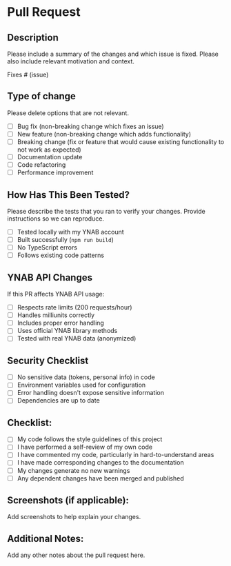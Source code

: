 # Pull Request

## Description
Please include a summary of the changes and which issue is fixed. Please also include relevant motivation and context.

Fixes # (issue)

## Type of change
Please delete options that are not relevant.

- [ ] Bug fix (non-breaking change which fixes an issue)
- [ ] New feature (non-breaking change which adds functionality)
- [ ] Breaking change (fix or feature that would cause existing functionality to not work as expected)
- [ ] Documentation update
- [ ] Code refactoring
- [ ] Performance improvement

## How Has This Been Tested?
Please describe the tests that you ran to verify your changes. Provide instructions so we can reproduce.

- [ ] Tested locally with my YNAB account
- [ ] Built successfully (`npm run build`)
- [ ] No TypeScript errors
- [ ] Follows existing code patterns

## YNAB API Changes
If this PR affects YNAB API usage:

- [ ] Respects rate limits (200 requests/hour)
- [ ] Handles milliunits correctly
- [ ] Includes proper error handling
- [ ] Uses official YNAB library methods
- [ ] Tested with real YNAB data (anonymized)

## Security Checklist
- [ ] No sensitive data (tokens, personal info) in code
- [ ] Environment variables used for configuration
- [ ] Error handling doesn't expose sensitive information
- [ ] Dependencies are up to date

## Checklist:
- [ ] My code follows the style guidelines of this project
- [ ] I have performed a self-review of my own code
- [ ] I have commented my code, particularly in hard-to-understand areas
- [ ] I have made corresponding changes to the documentation
- [ ] My changes generate no new warnings
- [ ] Any dependent changes have been merged and published

## Screenshots (if applicable):
Add screenshots to help explain your changes.

## Additional Notes:
Add any other notes about the pull request here.
